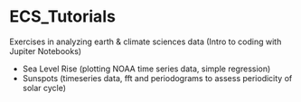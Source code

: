 # ECS_Tutorials
Exercises in analyzing earth &amp; climate sciences data (Intro to coding with Jupiter Notebooks)
* Sea Level Rise (plotting NOAA time series data, simple regression)
* Sunspots (timeseries data, fft and periodograms to assess periodicity of solar cycle)
